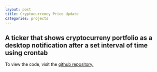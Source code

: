 ```yaml
---
layout: post
title: Cryptocurrency Price Update
categories: projects
---
```


## A ticker that shows cryptocurreny portfolio as a desktop notification after a set interval of time using crontab

To view the code, visit the [github repository.](https://github.com/khannasarthak/python-cryptomoney)